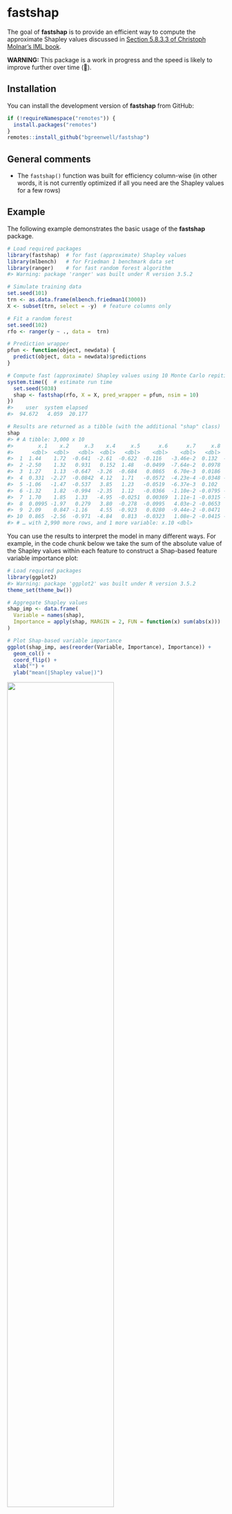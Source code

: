 
<!-- README.md is generated from README.Rmd. Please edit that file -->

# fastshap

<!-- badges: start -->

<!-- badges: end -->

The goal of **fastshap** is to provide an efficient way to compute the
approximate Shapley values discussed in [Section 5.8.3.3 of Christoph
Molnar’s IML
book](https://christophm.github.io/interpretable-ml-book/shapley.html).

**WARNING:** This package is a work in progress and the speed is likely
to improve further over time (🤞).

## Installation

You can install the development version of **fastshap** from GitHub:

``` r
if (!requireNamespace("remotes")) {
  install.packages("remotes")
}
remotes::install_github("bgreenwell/fastshap")
```

## General comments

  - The `fastshap()` function was built for efficiency column-wise (in
    other words, it is not currently optimized if all you need are the
    Shapley values for a few rows)

## Example

The following example demonstrates the basic usage of the **fastshap**
package.

``` r
# Load required packages
library(fastshap)  # for fast (approximate) Shapley values
library(mlbench)   # for Friedman 1 benchmark data set
library(ranger)    # for fast random forest algorithm
#> Warning: package 'ranger' was built under R version 3.5.2

# Simulate training data
set.seed(101)
trn <- as.data.frame(mlbench.friedman1(3000))
X <- subset(trn, select = -y)  # feature columns only

# Fit a random forest
set.seed(102)
rfo <- ranger(y ~ ., data =  trn)

# Prediction wrapper
pfun <- function(object, newdata) {
  predict(object, data = newdata)$predictions
}

# Compute fast (approximate) Shapley values using 10 Monte Carlo repititions
system.time({  # estimate run time
  set.seed(5038)
  shap <- fastshap(rfo, X = X, pred_wrapper = pfun, nsim = 10)
})
#>    user  system elapsed 
#>  94.672   4.059  20.177

# Results are returned as a tibble (with the additional "shap" class)
shap
#> # A tibble: 3,000 x 10
#>        x.1    x.2     x.3    x.4     x.5      x.6      x.7     x.8      x.9
#>      <dbl>  <dbl>   <dbl>  <dbl>   <dbl>    <dbl>    <dbl>   <dbl>    <dbl>
#>  1  1.44    1.72  -0.641  -2.61  -0.622  -0.116   -3.46e-2  0.132  -0.0323 
#>  2 -2.50    1.32   0.931   0.152  1.48   -0.0499  -7.64e-2  0.0978  0.00546
#>  3  1.27    1.13  -0.647  -3.26  -0.684   0.0865   6.70e-3  0.0186  0.0290 
#>  4  0.331  -2.27  -0.0842  4.12   1.71   -0.0572  -4.23e-4 -0.0348 -0.0191 
#>  5 -1.06   -1.47  -0.537   3.85   1.23   -0.0519  -6.37e-3  0.102   0.0698 
#>  6 -1.32    1.82  -0.994  -2.35   1.12   -0.0366  -1.10e-2 -0.0795 -0.284  
#>  7  1.70    1.85   1.33   -4.95  -0.0251  0.00369  1.11e-1 -0.0315 -0.113  
#>  8  0.0995 -1.97   0.279   3.80  -0.278  -0.0995   4.03e-2 -0.0653  0.0301 
#>  9  2.09    0.847 -1.16    4.55  -0.923   0.0280  -9.44e-2 -0.0471  0.0301 
#> 10  0.865  -2.56  -0.971  -4.84   0.813  -0.0323   1.08e-2 -0.0415 -0.101  
#> # … with 2,990 more rows, and 1 more variable: x.10 <dbl>
```

You can use the results to interpret the model in many different ways.
For example, in the code chunk below we take the sum of the absolute
value of the Shapley values within each feature to construct a
Shap-based feature variable importance plot:

``` r
# Load required packages
library(ggplot2)
#> Warning: package 'ggplot2' was built under R version 3.5.2
theme_set(theme_bw())

# Aggregate Shapley values
shap_imp <- data.frame(
  Variable = names(shap),
  Importance = apply(shap, MARGIN = 2, FUN = function(x) sum(abs(x)))
)

# Plot Shap-based variable importance
ggplot(shap_imp, aes(reorder(Variable, Importance), Importance)) +
  geom_col() +
  coord_flip() +
  xlab("") +
  ylab("mean(|Shapley value|)")
```

<img src="man/figures/README-shap-importance-1.png" width="70%" />

We can also plot the Shapley values for each feature to construct
Shap-based dependence plots:

``` r
shap_dep_x3 <- data.frame(x3 = X[["x.3"]], shap = shap[["x.3"]])
ggplot(shap_dep_x3, aes(x3, shap)) +
  geom_point(alpha = 0.3) +
  geom_smooth() +
  ylab("Shapley value")
#> `geom_smooth()` using method = 'gam' and formula 'y ~ s(x, bs = "cs")'
```

<img src="man/figures/README-shap-dependence-1.png" width="70%" />

You can also use `autoplot()` to construct simple plots:

``` r
p1 <- autoplot(shap)
p2 <- autoplot(shap, type = "dependence", feature = "x.3", X = X)
gridExtra::grid.arrange(p1, p2, nrow = 1)
#> `geom_smooth()` using method = 'gam' and formula 'y ~ s(x, bs = "cs")'
```

<img src="man/figures/README-shap-autoplot-1.png" width="70%" />

By default, `fastshap()` computes approximate Shapley values for all
rows in the training data. If you want Shapley values for new instances
(or a subset of the training set), they must be supplied via the
`newdata` argument. This functionalaity is demonstrated in the code
chunk below. (**Note:** `fastshap()` is not yet optimized for this case;
that is, computing only a handful of Shapley values for a few instances
(in this case, at least for now, consider using the **iml** function
`Shapley()`).)

``` r
# Explanations for first observation; technically `drop = FALSE` isn't necessary 
# here since X is a data frame
fastshap(rfo, X = X, pred_wrapper = pfun, nsim = 10,
         newdata = X[1, , drop = FALSE])
#> # A tibble: 1 x 10
#>     x.1   x.2    x.3   x.4    x.5    x.6   x.7     x.8     x.9    x.10
#>   <dbl> <dbl>  <dbl> <dbl>  <dbl>  <dbl> <dbl>   <dbl>   <dbl>   <dbl>
#> 1 0.856  1.28 -0.722 -1.67 -0.140 -0.124 0.105 -0.0352 -0.0433 -0.0395

# Explanations for first three observations
fastshap(rfo, X = X, feature_names = c("x.1", "x.10"), pred_wrapper = pfun, 
         nsim = 10, newdata = X[1:3, ])
#> # A tibble: 3 x 2
#>      x.1    x.10
#>    <dbl>   <dbl>
#> 1 -0.137 -0.0866
#> 2 -3.06  -0.0477
#> 3  1.24  -0.0379
```

### Parallel execution

Since **fastshap** uses the **plyr** package under the hood, you can use
any parallel backend supported by the **foreach** package. This is
illustrated in the code chunk below.

``` r
# Load required packages
library(doParallel)
#> Loading required package: foreach
#> Loading required package: iterators
#> Loading required package: parallel

# Set up parallel backend
registerDoParallel(5)

# Compute Shapley values in parallel
fastshap(rfo, X = X, pred_wrapper = pfun, nsim = 10, .parallel = TRUE)
#> # A tibble: 3,000 x 10
#>       x.1    x.2    x.3    x.4    x.5     x.6      x.7      x.8      x.9
#>     <dbl>  <dbl>  <dbl>  <dbl>  <dbl>   <dbl>    <dbl>    <dbl>    <dbl>
#>  1  1.59   1.20  -1.03  -2.56   0.307 -0.0612 -0.0759   0.0206  -0.0149 
#>  2 -3.17   1.09   0.197  0.254  1.06  -0.0196  0.0382  -0.00437  0.0919 
#>  3  1.06   1.92  -0.760 -2.47  -1.38   0.0597  0.00346  0.0108  -0.0188 
#>  4  1.22  -3.40  -0.455  4.27   1.56  -0.0313 -0.0215   0.0561   0.00103
#>  5 -1.48  -0.650 -0.637  2.38   1.46  -0.0159  0.175    0.00629  0.0535 
#>  6 -2.18   1.49  -0.943 -1.54   1.27  -0.0965 -0.112   -0.0719  -0.0921 
#>  7  0.755  1.49   0.811 -4.17  -0.684 -0.0396  0.0209   0.0215   0.0135 
#>  8  0.455 -2.71  -0.129  2.42  -0.155  0.0391  0.0957  -0.0353  -0.0139 
#>  9  2.03   1.02  -0.314  3.39  -1.16  -0.0620 -0.0222   0.0614  -0.0327 
#> 10  1.89  -1.56  -0.935 -2.68   0.821 -0.0363  0.0218  -0.0361  -0.0885 
#> # … with 2,990 more rows, and 1 more variable: x.10 <dbl>
```

## Comparison with TreeSHAP/TreeExplainer for XGBoost models

You can compute the contributions of each feature for XGBoost models in
an efficient way using the methods described in (Lundberg 2017). These
are available through the `predict()` function for **xgboost** models;
see `?xgboost::predict.xgb.Booster` for details. Below we compute the
contributions for each feature using both methods and compare the
results using a Shapley-based dependence plot on feature `x.3`, the
results are quite surprising (**no parallel processing was used to
obtain the **fastshap** results**). And remember, **fastshap** can be
used with any prediction model in R. You can see the code that generated
these benchmarks in the `slowtests/xgboost.R` file
[here](https://github.com/bgreenwell/fastshap/blob/master/slowtests/xgboost.R).

![](slowtests/treeshap-comparison.png)

## References

Scott M. Lundberg, Su-In Lee, “A Unified Approach to Interpreting Model
Predictions”, NIPS Proceedings 2017, <https://arxiv.org/abs/1705.07874>

Scott M. Lundberg, Su-In Lee, “Consistent feature attribution for tree
ensembles”, <https://arxiv.org/abs/1706.06060>

